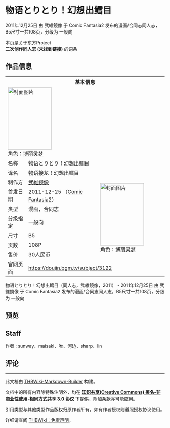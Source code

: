 # 物语とりとり！幻想出鳕目

<!-- source html: G:\repos\THBWiki-Markdown-Builder\THBWikiMarkdown\Temp\main\f\fd\ns0%3A%E7%89%A9%E8%AF%AD%E3%81%A8%E3%82%8A%E3%81%A8%E3%82%8A%EF%BC%81%E5%B9%BB%E6%83%B3%E5%87%BA%E9%B3%95%E7%9B%AE.html -->

2011年12月25日 由 弐維鏡像 于 Comic Fantasia2 发布的漫画/合同志同人志，B5尺寸一共108页，分级为 一般向

本页是关于东方Project  
 **二次创作同人志 (未找到链接)** 的词条

## 作品信息

<table><tbody><tr><th colspan="3">基本信息</th></tr><tr><td class="cover-artwork-mobile" colspan="2"><a href="./文件-物语とりとり！幻想出鳕目封面.jpg.md" class="image" title="封面图片"><img alt="封面图片" src="https://upload.thwiki.cc/thumb/7/75/%E7%89%A9%E8%AF%AD%E3%81%A8%E3%82%8A%E3%81%A8%E3%82%8A%EF%BC%81%E5%B9%BB%E6%83%B3%E5%87%BA%E9%B3%95%E7%9B%AE%E5%B0%81%E9%9D%A2.jpg/138px-%E7%89%A9%E8%AF%AD%E3%81%A8%E3%82%8A%E3%81%A8%E3%82%8A%EF%BC%81%E5%B9%BB%E6%83%B3%E5%87%BA%E9%B3%95%E7%9B%AE%E5%B0%81%E9%9D%A2.jpg" decoding="async" loading="lazy" width="138" height="196" srcset="https://upload.thwiki.cc/thumb/7/75/%E7%89%A9%E8%AF%AD%E3%81%A8%E3%82%8A%E3%81%A8%E3%82%8A%EF%BC%81%E5%B9%BB%E6%83%B3%E5%87%BA%E9%B3%95%E7%9B%AE%E5%B0%81%E9%9D%A2.jpg/208px-%E7%89%A9%E8%AF%AD%E3%81%A8%E3%82%8A%E3%81%A8%E3%82%8A%EF%BC%81%E5%B9%BB%E6%83%B3%E5%87%BA%E9%B3%95%E7%9B%AE%E5%B0%81%E9%9D%A2.jpg 1.5x, https://upload.thwiki.cc/thumb/7/75/%E7%89%A9%E8%AF%AD%E3%81%A8%E3%82%8A%E3%81%A8%E3%82%8A%EF%BC%81%E5%B9%BB%E6%83%B3%E5%87%BA%E9%B3%95%E7%9B%AE%E5%B0%81%E9%9D%A2.jpg/277px-%E7%89%A9%E8%AF%AD%E3%81%A8%E3%82%8A%E3%81%A8%E3%82%8A%EF%BC%81%E5%B9%BB%E6%83%B3%E5%87%BA%E9%B3%95%E7%9B%AE%E5%B0%81%E9%9D%A2.jpg 2x" data-file-width="600" data-file-height="849"></a><div class="cover-char">角色：<a href="./博丽灵梦.md" title="博丽灵梦">博丽灵梦</a></div></td>
</tr><tr><td class="label">名称</td><td colspan="2"> 物语とりとり！幻想出鳕目 </td></tr><tr><td class="label">译名</td><td colspan="2"> 物语接龙！幻想出鳕目 </td></tr><tr><td class="label">制作方</td><td><a href="./弐維鏡像.md" title="弐維鏡像">弐維鏡像</a></td><td class="cover-artwork" rowspan="7" style="min-width:196px;"><a href="./文件-物语とりとり！幻想出鳕目封面.jpg.md" class="image" title="封面图片"><img alt="封面图片" src="https://upload.thwiki.cc/thumb/7/75/%E7%89%A9%E8%AF%AD%E3%81%A8%E3%82%8A%E3%81%A8%E3%82%8A%EF%BC%81%E5%B9%BB%E6%83%B3%E5%87%BA%E9%B3%95%E7%9B%AE%E5%B0%81%E9%9D%A2.jpg/138px-%E7%89%A9%E8%AF%AD%E3%81%A8%E3%82%8A%E3%81%A8%E3%82%8A%EF%BC%81%E5%B9%BB%E6%83%B3%E5%87%BA%E9%B3%95%E7%9B%AE%E5%B0%81%E9%9D%A2.jpg" decoding="async" loading="lazy" width="138" height="196" srcset="https://upload.thwiki.cc/thumb/7/75/%E7%89%A9%E8%AF%AD%E3%81%A8%E3%82%8A%E3%81%A8%E3%82%8A%EF%BC%81%E5%B9%BB%E6%83%B3%E5%87%BA%E9%B3%95%E7%9B%AE%E5%B0%81%E9%9D%A2.jpg/208px-%E7%89%A9%E8%AF%AD%E3%81%A8%E3%82%8A%E3%81%A8%E3%82%8A%EF%BC%81%E5%B9%BB%E6%83%B3%E5%87%BA%E9%B3%95%E7%9B%AE%E5%B0%81%E9%9D%A2.jpg 1.5x, https://upload.thwiki.cc/thumb/7/75/%E7%89%A9%E8%AF%AD%E3%81%A8%E3%82%8A%E3%81%A8%E3%82%8A%EF%BC%81%E5%B9%BB%E6%83%B3%E5%87%BA%E9%B3%95%E7%9B%AE%E5%B0%81%E9%9D%A2.jpg/277px-%E7%89%A9%E8%AF%AD%E3%81%A8%E3%82%8A%E3%81%A8%E3%82%8A%EF%BC%81%E5%B9%BB%E6%83%B3%E5%87%BA%E9%B3%95%E7%9B%AE%E5%B0%81%E9%9D%A2.jpg 2x" data-file-width="600" data-file-height="849"></a><div class="cover-char">角色：<a href="./博丽灵梦.md" title="博丽灵梦">博丽灵梦</a></div></td>
</tr><tr><td class="label">首发日期</td><td>2011-12-25&#160;（<a href="/展会作品列表?e=Comic+Fantasia%232">Comic Fantasia2</a>）</td></tr><tr><td class="label">类型</td><td>漫画，合同志</td></tr><tr><td class="label">分级指定</td><td>一般向</td></tr><tr><td class="label">尺寸</td><td>B5</td></tr><tr><td class="label">页数</td><td>108P</td></tr><tr><td class="label">售价</td><td>30人民币</td></tr>
<tr><td class="label">官网页面</td><td colspan="2"><a rel="nofollow" class="external free" href="https://doujin.bgm.tv/subject/3122">https://doujin.bgm.tv/subject/3122</a></td></tr></tbody></table>

物语とりとり！幻想出鳕目（同人志，弐維鏡像，2011） - 2011年12月25日 由 弐維鏡像 于 Comic Fantasia2 发布的漫画/合同志同人志，B5尺寸一共108页，分级为 一般向

## 预览

## Staff
作者
: sunway、maisaki、唯、河边、sharp、lin


## 评论




---

此文档由 [THBWiki-Markdown-Builder](https://github.com/Delsin-Yu/THBWiki-Markdown-Builder) 构建。

文档中的所有内容除特殊注明外，均在 [**知识共享(Creative Commons) 署名-非商业性使用-相同方式共享 3.0 协议**](https://creativecommons.org/licenses/by-sa/3.0/deed.zh-hans) 下提供，附加条款亦可能应用。

引用类型与其他类型作品版权归原作者所有，如有作者授权则遵照授权协议使用。

详细请查阅 [THBWiki：免责声明](https://thbwiki.cc/THBWiki:%E5%85%8D%E8%B4%A3%E5%A3%B0%E6%98%8E)。

